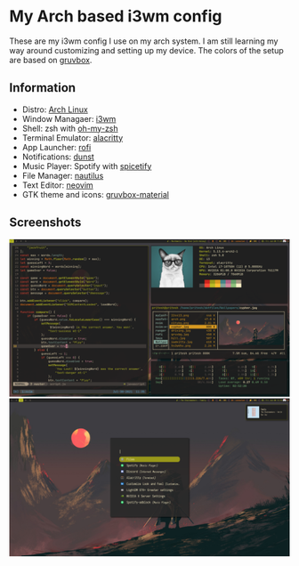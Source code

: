 # My Arch based i3wm config
These are my i3wm config I use on my arch system. I am still learning my way around customizing and setting up my device. The colors of the setup are based on [gruvbox](https://github.com/morhetz/gruvbox).

## Information
 - Distro: [Arch Linux](https://archlinux.org/)
 - Window Managaer: [i3wm](https://github.com/i3/i3)
 - Shell: zsh with [oh-my-zsh](https://github.com/ohmyzsh/ohmyzsh/)
 - Terminal Emulator: [alacritty](https://github.com/alacritty/alacritty)
 - App Launcher: [rofi](https://github.com/davatorium/rofi)
 - Notifications: [dunst](https://github.com/dunst-project/dunst)
 - Music Player: Spotify with [spicetify](https://github.com/khanhas/spicetify-cli)
 - File Manager: [nautilus](https://github.com/GNOME/nautilus)
 - Text Editor: [neovim](https://github.com/neovim/neovim)
 - GTK theme and icons: [gruvbox-material](https://github.com/sainnhe/gruvbox-material-gtk)

## Screenshots
![](https://github.com/crookshanks003/dotfiles/blob/main/screenshots/myRice.png?raw=true)
![](https://github.com/crookshanks003/dotfiles/blob/main/screenshots/rofi1.png?raw=true)
